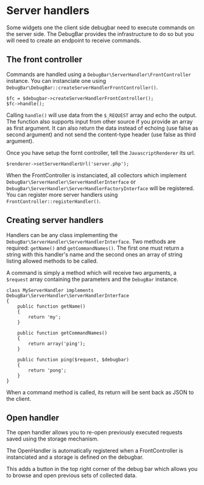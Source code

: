 # Server handlers

Some widgets one the client side debugbar need to execute commands on the server
side. The DebugBar provides the infrastructure to do so but you will need to
create an endpoint to receive commands.

## The front controller

Commands are handled using a `DebugBar\ServerHandler\FrontController` instance.
You can instanciate one using `DebugBar\DebugBar::createServerHandlerFrontController()`.

    $fc = $debugbar->createServerHandlerFrontController();
    $fc->handle();

Calling `handle()` will use data from the `$_REQUEST` array and echo the output.
The function also supports input from other source if you provide an array as
first argument. It can also return the data instead of echoing (use false as
second argument) and not send the content-type header (use false as third argument).

Once you have setup the fornt controller, tell the `JavascriptRenderer` its url.

    $renderer->setServerHandlerUrl('server.php');

When the FrontController is instanciated, all collectors which implement
`DebugBar\ServerHandler\ServerHandlerInterface` or `DebugBar\ServerHandler\ServerHandlerFactoryInterface`
will be registered. You can register more server handlers using `FrontController::registerHandler()`.

## Creating server handlers

Handlers can be any class implementing the `DebugBar\ServerHandler\ServerHandlerInterface`.
Two methods are required: `getName()` and `getCommandNames()`. The first one must return
a string with this handler's name and the second ones an array of string listing allowed
methods to be called.

A command is simply a method which will receive two arguments, a `$request` array containing
the parameters and the `DebugBar` instance.

    class MyServerHandler implements DebugBar\ServerHandler\ServerHandlerInterface
    {
        public function getName()
        {
            return 'my';
        }

        public function getCommandNames()
        {
            return array('ping');
        }

        public function ping($request, $debugbar)
        {
            return 'pong';
        }
    }

When a command method is called, its return will be sent back as JSON to the client.

## Open handler

The open handler allows you to re-open previously executed requests saved using
the storage mechanism.

The OpenHandler is automatically registered when a FrontController is instanciated
and a storage is defined on the debugbar.

This adds a button in the top right corner of the debug bar which allows you
to browse and open previous sets of collected data.
